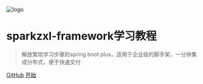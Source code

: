 ![logo](logo.png)

# sparkzxl-framework学习教程

> 解放繁琐学习步骤的spring boot plus，适用于企业级的脚手架，一分钟集成分布式，便于快速交付

[GitHub](https://github.com/sparkzxl/sparkzxl-framework)
[开始](README.md)
